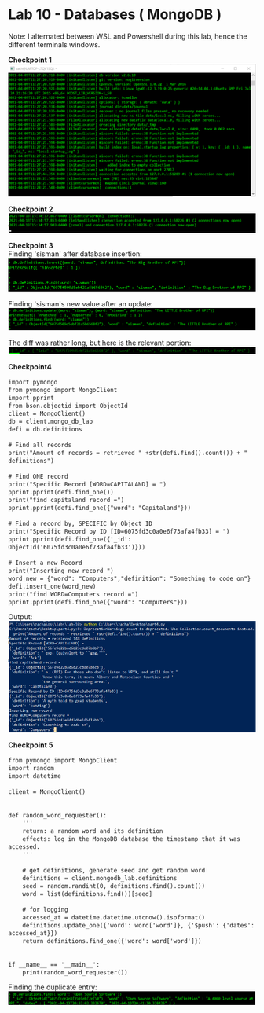 # Lab 10 - Databases ( MongoDB )  

Note: I alternated between WSL and Powershell during this lab,
hence the different terminals windows.

**Checkpoint 1**  
![check1](/labs/lab-10/checkpoint1.png)  

**Checkpoint 2**  
![check2](/labs/lab-10/checkpoint2.png)  

**Checkpoint 3**  
Finding 'sisman' after database insertion:
![check3p1](/labs/lab-10/check3p1.png)  

Finding 'sisman's new value after an update:  
![check3p2](/labs/lab-10/check3p2.png)  

The diff was rather long, but here is the relevant portion:  
![diff](/labs/lab-10/diff.png)  

**Checkpoint4**
```
import pymongo
from pymongo import MongoClient
import pprint
from bson.objectid import ObjectId
client = MongoClient()
db = client.mongo_db_lab
defi = db.definitions

# Find all records
print("Amount of records = retrieved " +str(defi.find().count()) + " definitions")

# Find ONE record
print("Specific Record [WORD=CAPITALAND] = ")
pprint.pprint(defi.find_one())
print("find capitaland record =")
pprint.pprint(defi.find_one({"word": "Capitaland"}))

# Find a record by, SPECIFIC by Object ID
print("Specific Record by ID [ID=6075fd3c0a0e6f73afa4fb33] = ")
pprint.pprint(defi.find_one({'_id': ObjectId('6075fd3c0a0e6f73afa4fb33')}))

# Insert a new Record
print("Inserting new record ")
word_new = {"word": "Computers","definition": "Something to code on"}
defi.insert_one(word_new)
print("find WORD=Computers record =")
pprint.pprint(defi.find_one({"word": "Computers"}))
```  
Output:  
![output](/labs/lab-10/check4output.png)  

**Checkpoint 5**  
```
from pymongo import MongoClient
import random
import datetime

client = MongoClient()


def random_word_requester():
    '''
    return: a random word and its definition
    effects: log in the MongoDB database the timestamp that it was accessed.
    '''
    
    # get definitions, generate seed and get random word
    definitions = client.mongodb_lab.definitions
    seed = random.randint(0, definitions.find().count())
    word = list(definitions.find())[seed]
    
    # for logging
    accessed_at = datetime.datetime.utcnow().isoformat()
    definitions.update_one({'word': word['word']}, {'$push': {'dates': accessed_at}})
    return definitions.find_one({'word': word['word']})


if __name__ == '__main__':
    print(random_word_requester())
```
Finding the duplicate entry:  
![check5](/labs/lab-10/check5output.png)

